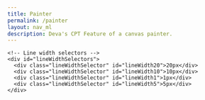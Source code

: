 ```yaml
---
title: Painter
permalink: /painter
layout: nav_ml
description: Deva's CPT Feature of a canvas painter.
---
```

<html lang="en">
<head>
  <meta charset="UTF-8">
  <meta name="viewport" content="width=device-width, initial-scale=1.0">
  <title>VividFusion</title>
  <link rel="stylesheet" href="painter.css">
</head>
<body>

  <style>
    html,body
    {
      height:100%;
      width:100%;
    }
  </style>
  
  <!-- Drawing container -->
  <div id="drawingContainer">
    <!-- Canvas -->
    <canvas id="drawingCanvas" width="800" height="600"></canvas>
    <!-- Color selectors -->
    <div id="colorSelectors">
      <div class="colorSelector" style="background-color: red;"></div>
      <div class="colorSelector" style="background-color: blue;"></div>
      <div class="colorSelector" style="background-color: green;"></div>
      <div class="colorSelector" style="background-color: black;"></div>
      <div class="colorSelector" style="background-color: purple;"></div>
      <div class="colorSelector" style="background-color: orange;"></div>
      <div class="colorSelector" style="background-color: pink;"></div>
      <div class="colorSelector" style="background-color: yellow;"></div>
      <div class="colorSelector" style="background-color: brown;"></div>
      <div class="colorSelector" style="background-color: tan;"></div>
      <div class="colorSelector" style="background-color: sienna;"></div>
      <div class="colorSelector" style="background-color: chocolate;"></div>
      <div class="colorSelector" style="background-color: sandybrown;"></div>
      <div class="colorSelector" style="background-color: peru;"></div>
      <div class="colorSelector" style="background-color: cyan;"></div>
      <div class="colorSelector" style="background-color: magenta;"></div>
      <div class="colorSelector" style="background-color: indigo;"></div>
      <div class="colorSelector" style="background-color: teal;"></div>
      <div class="colorSelector" style="background-color: gold;"></div>
      <div class="colorSelector" style="background-color: olive;"></div>
    </div>
    <!-- Eraser -->
    <div id="eraser"></div>
    
    <!-- Line width selectors -->
    <div id="lineWidthSelectors">
      <div class="lineWidthSelector" id="lineWidth20">20px</div>
      <div class="lineWidthSelector" id="lineWidth10">10px</div>
      <div class="lineWidthSelector" id="lineWidth1">1px</div>
      <div class="lineWidthSelector" id="lineWidth5">5px</div>
    </div>
  </div>
<!-- js -->
  <script src="src/painter.js"> </script>
</body>
</html>
